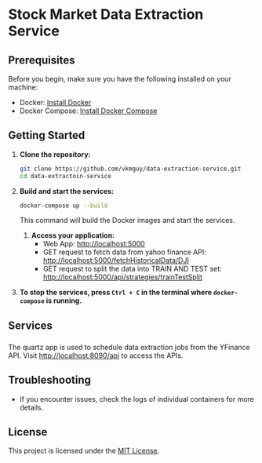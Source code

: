 # Stock Market Data Extraction Service

## Prerequisites

Before you begin, make sure you have the following installed on your machine:

- Docker: [Install Docker](https://docs.docker.com/get-docker/)
- Docker Compose: [Install Docker Compose](https://docs.docker.com/compose/install/)

## Getting Started

1. **Clone the repository:**

    ```bash
    git clone https://github.com/vkmguy/data-extraction-service.git
    cd data-extractoin-service
    ```

2. **Build and start the services:**

    ```bash
    docker-compose up --build
    ```

   This command will build the Docker images and start the services.

    1. **Access your application:**
        - Web App: [http://localhost:5000](http://localhost:5000)
        - GET request to fetch data from yahoo finance API: [http://localhost:5000/fetchHistoricalData/DJI](http://localhost:5000/fetchHistoricalData/DJI)
        - GET request to split the data into TRAIN AND TEST set: [http://localhost:5000/api/strategies/trainTestSplit](http://localhost:5000/api/strategies/trainTestSplit)
5. **To stop the services, press `Ctrl + C` in the terminal where `docker-compose` is running.**

## Services

### 

The quartz app is used to schedule data extraction jobs from the YFinance API. Visit [http://localhost:8090/api](http://localhost:8090/api) to access the APIs.

## Troubleshooting

- If you encounter issues, check the logs of individual containers for more details.

## License

This project is licensed under the [MIT License](LICENSE).
